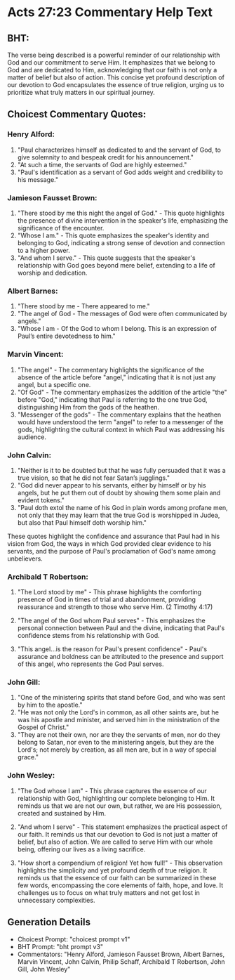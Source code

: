 # Acts 27:23 Commentary Help Text

## BHT:
The verse being described is a powerful reminder of our relationship with God and our commitment to serve Him. It emphasizes that we belong to God and are dedicated to Him, acknowledging that our faith is not only a matter of belief but also of action. This concise yet profound description of our devotion to God encapsulates the essence of true religion, urging us to prioritize what truly matters in our spiritual journey.

## Choicest Commentary Quotes:
### Henry Alford:
1. "Paul characterizes himself as dedicated to and the servant of God, to give solemnity to and bespeak credit for his announcement."
2. "At such a time, the servants of God are highly esteemed."
3. "Paul's identification as a servant of God adds weight and credibility to his message."

### Jamieson Fausset Brown:
1. "There stood by me this night the angel of God." - This quote highlights the presence of divine intervention in the speaker's life, emphasizing the significance of the encounter.
2. "Whose I am." - This quote emphasizes the speaker's identity and belonging to God, indicating a strong sense of devotion and connection to a higher power.
3. "And whom I serve." - This quote suggests that the speaker's relationship with God goes beyond mere belief, extending to a life of worship and dedication.

### Albert Barnes:
1. "There stood by me - There appeared to me."
2. "The angel of God - The messages of God were often communicated by angels."
3. "Whose I am - Of the God to whom I belong. This is an expression of Paul’s entire devotedness to him."

### Marvin Vincent:
1. "The angel" - The commentary highlights the significance of the absence of the article before "angel," indicating that it is not just any angel, but a specific one.
2. "Of God" - The commentary emphasizes the addition of the article "the" before "God," indicating that Paul is referring to the one true God, distinguishing Him from the gods of the heathen.
3. "Messenger of the gods" - The commentary explains that the heathen would have understood the term "angel" to refer to a messenger of the gods, highlighting the cultural context in which Paul was addressing his audience.

### John Calvin:
1. "Neither is it to be doubted but that he was fully persuaded that it was a true vision, so that he did not fear Satan’s jugglings."
2. "God did never appear to his servants, either by himself or by his angels, but he put them out of doubt by showing them some plain and evident tokens."
3. "Paul doth extol the name of his God in plain words among profane men, not only that they may learn that the true God is worshipped in Judea, but also that Paul himself doth worship him."

These quotes highlight the confidence and assurance that Paul had in his vision from God, the ways in which God provided clear evidence to his servants, and the purpose of Paul's proclamation of God's name among unbelievers.

### Archibald T Robertson:
1. "The Lord stood by me" - This phrase highlights the comforting presence of God in times of trial and abandonment, providing reassurance and strength to those who serve Him. (2 Timothy 4:17)

2. "The angel of the God whom Paul serves" - This emphasizes the personal connection between Paul and the divine, indicating that Paul's confidence stems from his relationship with God. 

3. "This angel...is the reason for Paul's present confidence" - Paul's assurance and boldness can be attributed to the presence and support of this angel, who represents the God Paul serves.

### John Gill:
1. "One of the ministering spirits that stand before God, and who was sent by him to the apostle." 
2. "He was not only the Lord's in common, as all other saints are, but he was his apostle and minister, and served him in the ministration of the Gospel of Christ."
3. "They are not their own, nor are they the servants of men, nor do they belong to Satan, nor even to the ministering angels, but they are the Lord's; not merely by creation, as all men are, but in a way of special grace."

### John Wesley:
1. "The God whose I am" - This phrase captures the essence of our relationship with God, highlighting our complete belonging to Him. It reminds us that we are not our own, but rather, we are His possession, created and sustained by Him.

2. "And whom I serve" - This statement emphasizes the practical aspect of our faith. It reminds us that our devotion to God is not just a matter of belief, but also of action. We are called to serve Him with our whole being, offering our lives as a living sacrifice.

3. "How short a compendium of religion! Yet how full!" - This observation highlights the simplicity and yet profound depth of true religion. It reminds us that the essence of our faith can be summarized in these few words, encompassing the core elements of faith, hope, and love. It challenges us to focus on what truly matters and not get lost in unnecessary complexities.


## Generation Details
- Choicest Prompt: "choicest prompt v1"
- BHT Prompt: "bht prompt v3"
- Commentators: "Henry Alford, Jamieson Fausset Brown, Albert Barnes, Marvin Vincent, John Calvin, Philip Schaff, Archibald T Robertson, John Gill, John Wesley"
